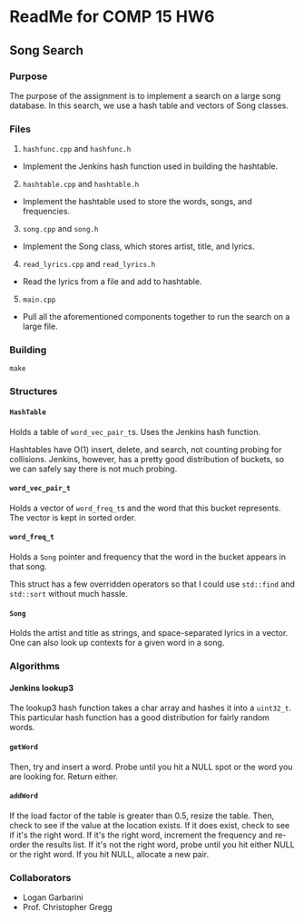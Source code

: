 # ReadMe for COMP 15 HW6
## Song Search 

### Purpose

The purpose of the assignment is to implement a search on a large song database.
In this search, we use a hash table and vectors of Song classes.

### Files

1. `hashfunc.cpp` and `hashfunc.h`
  * Implement the Jenkins hash function used in building the hashtable.
2. `hashtable.cpp` and `hashtable.h`
  * Implement the hashtable used to store the words, songs, and frequencies.
3. `song.cpp` and `song.h`
  * Implement the Song class, which stores artist, title, and lyrics.
4. `read_lyrics.cpp` and `read_lyrics.h`
  * Read the lyrics from a file and add to hashtable.
5. `main.cpp`
  * Pull all the aforementioned components together to run the search on a large
    file.

### Building

`make`

### Structures

#### `HashTable`

Holds a table of `word_vec_pair_t`s. Uses the Jenkins hash function.

Hashtables have O(1) insert, delete, and search, not counting probing for
collisions. Jenkins, however, has a pretty good distribution of buckets,
so we can safely say there is not much probing.

#### `word_vec_pair_t`

Holds a vector of `word_freq_t`s and the word that this bucket represents.
The vector is kept in sorted order.

#### `word_freq_t`

Holds a `Song` pointer and frequency that the word in the bucket appears in that
song.

This struct has a few overridden operators so that I could use `std::find` and
`std::sort` without much hassle.

#### `Song`

Holds the artist and title as strings, and space-separated lyrics in a vector.
One can also look up contexts for a given word in a song.

### Algorithms

#### Jenkins lookup3

The lookup3 hash function takes a char array and hashes it into a `uint32_t`.
This particular hash function has a good distribution for fairly random words.

#### `getWord`

Then, try and insert a word. Probe until you hit a NULL spot or the word you are
looking for. Return either.

#### `addWord`

If the load factor of the table is greater than 0.5, resize the table. Then,
check to see if the value at the location exists. If it does exist, check to see
if it's the right word. If it's the right word, increment the frequency and
re-order the results list. If it's not the right word, probe until you hit
either NULL or the right word. If you hit NULL, allocate a new pair.

### Collaborators

* Logan Garbarini
* Prof. Christopher Gregg
